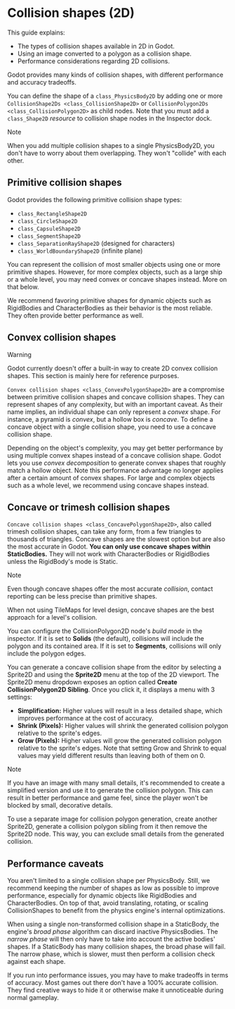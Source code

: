 # Collision shapes (2D)

This guide explains:

-   The types of collision shapes available in 2D in Godot.
-   Using an image converted to a polygon as a collision shape.
-   Performance considerations regarding 2D collisions.

Godot provides many kinds of collision shapes, with different
performance and accuracy tradeoffs.

You can define the shape of a `class_PhysicsBody2D` by adding one or
more `CollisionShape2Ds <class_CollisionShape2D>` or
`CollisionPolygon2Ds <class_CollisionPolygon2D>` as child nodes. Note
that you must add a `class_Shape2D` *resource* to collision shape nodes
in the Inspector dock.

Note

When you add multiple collision shapes to a single PhysicsBody2D, you
don't have to worry about them overlapping. They won't "collide" with
each other.

## Primitive collision shapes

Godot provides the following primitive collision shape types:

-   `class_RectangleShape2D`
-   `class_CircleShape2D`
-   `class_CapsuleShape2D`
-   `class_SegmentShape2D`
-   `class_SeparationRayShape2D` (designed for characters)
-   `class_WorldBoundaryShape2D` (infinite plane)

You can represent the collision of most smaller objects using one or
more primitive shapes. However, for more complex objects, such as a
large ship or a whole level, you may need convex or concave shapes
instead. More on that below.

We recommend favoring primitive shapes for dynamic objects such as
RigidBodies and CharacterBodies as their behavior is the most reliable.
They often provide better performance as well.

## Convex collision shapes

Warning

Godot currently doesn't offer a built-in way to create 2D convex
collision shapes. This section is mainly here for reference purposes.

`Convex collision shapes <class_ConvexPolygonShape2D>` are a compromise
between primitive collision shapes and concave collision shapes. They
can represent shapes of any complexity, but with an important caveat. As
their name implies, an individual shape can only represent a *convex*
shape. For instance, a pyramid is *convex*, but a hollow box is
*concave*. To define a concave object with a single collision shape, you
need to use a concave collision shape.

Depending on the object's complexity, you may get better performance by
using multiple convex shapes instead of a concave collision shape. Godot
lets you use *convex decomposition* to generate convex shapes that
roughly match a hollow object. Note this performance advantage no longer
applies after a certain amount of convex shapes. For large and complex
objects such as a whole level, we recommend using concave shapes
instead.

## Concave or trimesh collision shapes

`Concave collision shapes <class_ConcavePolygonShape2D>`, also called
trimesh collision shapes, can take any form, from a few triangles to
thousands of triangles. Concave shapes are the slowest option but are
also the most accurate in Godot. **You can only use concave shapes
within StaticBodies.** They will not work with CharacterBodies or
RigidBodies unless the RigidBody's mode is Static.

Note

Even though concave shapes offer the most accurate *collision*, contact
reporting can be less precise than primitive shapes.

When not using TileMaps for level design, concave shapes are the best
approach for a level's collision.

You can configure the CollisionPolygon2D node's *build mode* in the
inspector. If it is set to **Solids** (the default), collisions will
include the polygon and its contained area. If it is set to
**Segments**, collisions will only include the polygon edges.

You can generate a concave collision shape from the editor by selecting
a Sprite2D and using the **Sprite2D** menu at the top of the 2D
viewport. The Sprite2D menu dropdown exposes an option called **Create
CollisionPolygon2D Sibling**. Once you click it, it displays a menu with
3 settings:

-   **Simplification:** Higher values will result in a less detailed
    shape, which improves performance at the cost of accuracy.
-   **Shrink (Pixels):** Higher values will shrink the generated
    collision polygon relative to the sprite's edges.
-   **Grow (Pixels):** Higher values will grow the generated collision
    polygon relative to the sprite's edges. Note that setting Grow and
    Shrink to equal values may yield different results than leaving both
    of them on 0.

Note

If you have an image with many small details, it's recommended to create
a simplified version and use it to generate the collision polygon. This
can result in better performance and game feel, since the player won't
be blocked by small, decorative details.

To use a separate image for collision polygon generation, create another
Sprite2D, generate a collision polygon sibling from it then remove the
Sprite2D node. This way, you can exclude small details from the
generated collision.

## Performance caveats

You aren't limited to a single collision shape per PhysicsBody. Still,
we recommend keeping the number of shapes as low as possible to improve
performance, especially for dynamic objects like RigidBodies and
CharacterBodies. On top of that, avoid translating, rotating, or scaling
CollisionShapes to benefit from the physics engine's internal
optimizations.

When using a single non-transformed collision shape in a StaticBody, the
engine's *broad phase* algorithm can discard inactive PhysicsBodies. The
*narrow phase* will then only have to take into account the active
bodies' shapes. If a StaticBody has many collision shapes, the broad
phase will fail. The narrow phase, which is slower, must then perform a
collision check against each shape.

If you run into performance issues, you may have to make tradeoffs in
terms of accuracy. Most games out there don't have a 100% accurate
collision. They find creative ways to hide it or otherwise make it
unnoticeable during normal gameplay.
